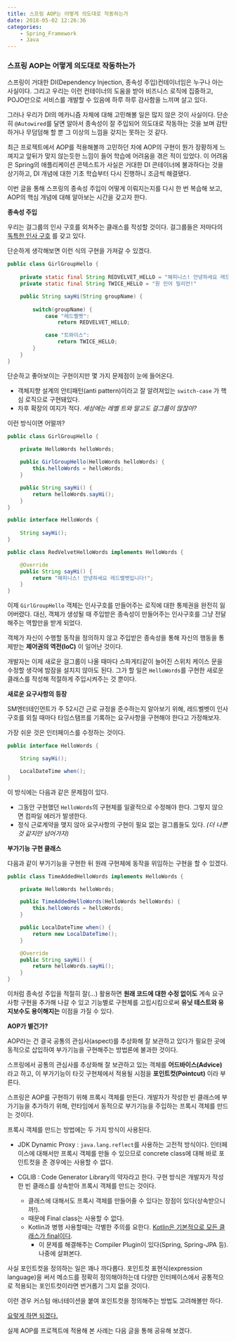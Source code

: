 ```yaml
---
title: 스프링 AOP는 어떻게 의도대로 작동하는가
date: 2018-05-02 12:26:36
categories:
    - Spring_Framework
    - Java
---
```


### 스프링 AOP는 어떻게 의도대로 작동하는가

스프링이 거대한 DI(Dependency Injection, 종속성 주입)컨테이너임은 누구나 아는 사실이다. 그리고 우리는 이런 컨테이너의 도움을 받아 비즈니스 로직에 집중하고, POJO만으로 서비스를 개발할 수 있음에 하루 하루 감사함을 느끼며 살고 있다. 

그러나 우리가 DI의 메카니즘 자체에 대해 고민해볼 일은 많지 않은 것이 사실이다. 단순히 `@Autowired`를 달면 알아서 종속성이 잘 주입되어 의도대로 작동하는 것을 보며 감탄하거나 무덤덤해 할 뿐 그 이상의 느낌을 갖지는 못하는 것 같다.

최근 프로젝트에서 AOP를 적용해볼까 고민하던 차에 AOP의 구현이 뭔가 장황하게 느껴지고 앞뒤가 맞지 않는듯한 느낌이 들어 학습에 어려움을 겪은 적이 있었다. 이 어려움은 Spring의 애플리케이션 콘텍스트가 사실은 거대한 DI 콘테이너에 불과하다는 것을 상기하고, DI 개념에 대한 기초 학습부터 다시 진행하니 조금씩 해결됐다. 

이번 글을 통해 스프링의 종속성 주입이 어떻게 이뤄지는지를 다시 한 번 복습해 보고, AOP의 핵심 개념에 대해 알아보는 시간을 갖고자 한다. 

**종속성 주입**

우리는 걸그룹의 인사 구호를 외쳐주는 클래스를 작성할 것이다. 걸그룹들은 저마다의 [독특한 인사 구호](https://www.youtube.com/watch?v=6mS2iZa1QMA) 를 갖고 있다. 

단순하게 생각해보면 이런 식의 구현을 가져갈 수 있겠다.

```java
public class GirlGroupHello {
    
    private static final String REDVELVET_HELLO = "해피니스! 안녕하세요 레드벨벳입니다!"
    private static final String TWICE_HELLO = "원 인어 밀리언!"

    public String sayHi(String groupName) {
        
        switch(groupName) {
            case "레드벨벳":
                return REDVELVET_HELLO;

            case "트와이스":
                return TWICE_HELLO;
        }
    }
}
```

단순하고 좋아보이는 구현이지만 몇 가지 문제점이 눈에 들어온다.

- 객체지향 설계의 안티패턴(anti pattern)이라고 잘 알려져있는 `switch-case` 가 핵심 로직으로 구현돼있다. 
- 차후 확장의 여지가 적다. *세상에는 레벨 트와 말고도 걸그룹이 많잖아?*

이런 방식이면 어떨까?

```java
public class GirlGroupHello {
    
    private HelloWords helloWords;

    public GirlGroupHello(HelloWords helloWords) {
        this.helloWords = helloWords;
    }

    public String sayHi() {
        return helloWords.sayHi();
    }
}

public interface HelloWords {
    
    String sayHi();
}

public class RedVelvetHelloWords implements HelloWords {

    @Override
    public String sayHi() {
        return "해피니스! 안녕하세요 레드벨벳입니다!";
    }
}
```

이제 `GirlGroupHello` 객체는 인사구호를 만들어주는 로직에 대한 통제권을 완전히 잃어버렸다. 대신, 객체가 생성될 때 주입받은 종속성이 만들어주는 인사구호를 그냥 전달해주는 역할만을 받게 되었다.

객체가 자신이 수행할 동작을 정의하지 않고 주입받은 종속성을 통해 자신의 행동을 통제받는 **제어권의 역전(IoC)** 이 일어난 것이다.

개발자는 이제 새로운 걸그룹이 나올 때마다 스파게티같이 늘어진 스위치 케이스 문을 수정할 생각에 밤잠을 설치지 않아도 된다. 그가 할 일은 `HelloWords`를 구현한 새로운 클래스를 작성해 적절하게 주입시켜주는 것 뿐이다. 

**새로운 요구사항의 등장**

SM엔터테인먼트가 주 52시간 근로 규정을 준수하는지 알아보기 위해, 레드벨벳이 인사구호를 외칠 때마다 타임스탬프를 기록하는 요구사항을 구현해야 한다고 가정해보자. 

가장 쉬운 것은 인터페이스를 수정하는 것이다. 

```java
public interface HelloWords {

    String sayHi();

    LocalDateTime when();
}
```

이 방식에는 다음과 같은 문제점이 있다.

- 그동안 구현했던 `HelloWords`의 구현체를 일괄적으로 수정해야 한다. 그렇지 않으면 컴파일 에러가 발생한다.
- 정식 근로계약을 맺지 않아 요구사항의 구현이 필요 없는 걸그룹들도 있다. *(더 나쁜 것 같지만 넘어가자)*

**부가기능 구현 클래스**

다음과 같이 부가기능을 구현한 뒤 원래 구현체에 동작을 위임하는 구현을 할 수 있겠다.

```java
public class TimeAddedHelloWords implements HelloWords {

    private HelloWords helloWords;

    public TimeAddedHelloWords(HelloWords helloWords) {
        this.helloWords = helloWords;
    }

    public LocalDateTime when() {
        return new LocalDateTime();
    }

    @Override
    public String sayHi() {
        return helloWords.sayHi();
    }
}
```

이처럼 종속성 주입을 적절히 잘(...) 활용하면 **원래 코드에 대한 수정 없이도** 계속 요구사항 구현을 추가해 나갈 수 있고 기능별로 구현체를 고립시킴으로써 **유닛 테스트와 유지보수도 용이해지는** 이점을 가질 수 있다. 

**AOP가 별건가?**

AOP라는 건 결국 공통의 관심사(aspect)를 추상화해 잘 보관하고 있다가 필요한 곳에 동적으로 삽입하여 부가기능을 구현해주는 방법론에 불과한 것이다. 

스프링에서 공통의 관심사를 추상화해 잘 보관하고 있는 객체를 **어드바이스(Advice)** 라고 하고, 이 부가기능이 타깃 구현체에서 적용될 시점을 **포인트컷(Pointcut)** 이라 부른다.

스프링은 AOP를 구현하기 위해 프록시 객체를 만든다. 개발자가 작성한 빈 클래스에 부가기능을 추가하기 위해, 런타임에서 동적으로 부가기능을 주입하는 프록시 객체를 만드는 것이다. 

프록시 객체를 만드는 방법에는 두 가지 방식이 사용된다.

- JDK Dynamic Proxy : `java.lang.reflect`를 사용하는 고전적 방식이다. 인터페이스에 대해서만 프록시 객체를 만들 수 있으므로 concrete class에 대해 바로 포인트컷을 준 경우에는 사용할 수 없다.

- CGLIB : Code Generator Library의 약자라고 한다. 구현 방식은 개발자가 작성한 빈 클래스를 상속받아 프록시 객체를 만드는 것이다.
    * 클래스에 대해서도 프록시 객체를 만들어줄 수 있다는 장점이 있다(상속받으니까!).
    * 때문에 Final class는 사용할 수 없다. 
    * Kotlin과 병행 사용할때는 각별한 주의를 요한다. [Kotlin은 기본적으로 모든 클래스가 final이다](https://kotlinlang.org/docs/reference/classes.html).
        * 이 문제를 해결해주는 Compiler Plugin이 있다(Spring, Spring-JPA 등). 나중에 살펴본다. 

사실 포인트컷을 정의하는 일은 꽤나 까다롭다. 포인트컷 표현식(expression language)을 써서 메소드를 정확히 정의해야하는데 다양한 인터페이스에서 공통적으로 적용되는 포인트컷이라면 번거롭기 그지 없을 것이다. 

이런 경우 커스텀 애너테이션을 붙여 포인트컷을 정의해주는 방법도 고려해볼만 하다. 

[요렇게 하면 되겠다.](http://www.baeldung.com/spring-aop-annotation)

실제 AOP를 프로젝트에 적용해 본 사례는 다음 글을 통해 공유해 보겠다. 